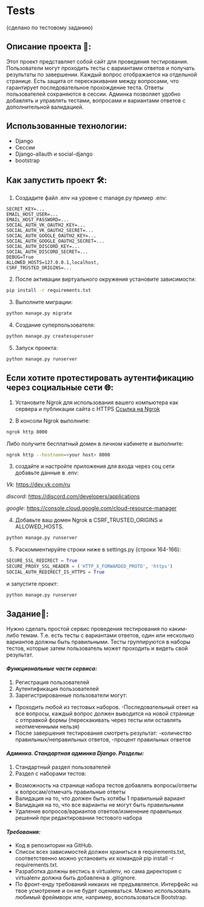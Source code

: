# Tests 
(сделано по тестовому заданию)
## Описание проекта 📄:
Этот проект представляет собой сайт для проведения тестирования. Пользователи могут проходить тесты с вариантами ответов и получать результаты по завершении. Каждый вопрос отображается на отдельной странице. Есть защита от перескакивания между вопросами, что гарантирует последовательное прохождение теста. Ответы пользователей сохраняются в сессии. Админка позволяет удобно добавлять и управлять тестами, вопросами и вариантами ответов с дополнительной валидацией.

## Использованные технологии:
- Django
- Сессии
- Django-allauth и social-django
- bootstrap

## Как запустить проект 🛠️:
1. Создадите файл .env на уровне с manage.py
пример .env:
```
SECRET_KEY=...
EMAIL_HOST_USER=...
EMAIL_HOST_PASSWORD=...
SOCIAL_AUTH_VK_OAUTH2_KEY=...
SOCIAL_AUTH_VK_OAUTH2_SECRET=...
SOCIAL_AUTH_GOOGLE_OAUTH2_KEY=...
SOCIAL_AUTH_GOOGLE_OAUTH2_SECRET=...
SOCIAL_AUTH_DISCORD_KEY=...
SOCIAL_AUTH_DISCORD_SECRET=...
DEBUG=True
ALLOWED_HOSTS=127.0.0.1,localhost,
CSRF_TRUSTED_ORIGINS=...
```
2. После активации виртуального окружения установите зависимости:
```bash
pip install -r requirements.txt
```
3. Выполните миграции:
```bash
python manage.py migrate
```
4. Создание суперпользователя:
```bash
python manage.py createsuperuser
```
5. Запуск проекта:
```bash
python manage.py runserver
```

## Если хотите протестировать аутентификацию через социальные сети 🌐:
1. Установите Ngrok для использования вашего компьютера как сервера и публикации сайта с HTTPS [Ссылка на Ngrok](https://ngrok.com/)

2. В консоли Ngrok выполните:
```bash
ngrok http 8000
```
Либо получите бесплатный домен в личном кабинете и выполните:
```bash
ngrok http --hostname=<your host> 8000  
```
3. создайте и настройте приложения для входа через соц сети добавьте данные в .env:

*Vk*: https://dev.vk.com/ru

*discord*: https://discord.com/developers/applications

*google*: https://console.cloud.google.com/cloud-resource-manager

4. Добавьте ваш домен Ngrok в CSRF_TRUSTED_ORIGINS и ALLOWED_HOSTS.
```bash
python manage.py runserver
```
5. Раскомментируйте строки ниже в settings.py (строки 164-166):
```python
SECURE_SSL_REDIRECT = True  
SECURE_PROXY_SSL_HEADER = ('HTTP_X_FORWARDED_PROTO', 'https')
SOCIAL_AUTH_REDIRECT_IS_HTTPS = True
```
и запустите проект:
```bash
python manage.py runserver
```

## Задание💼:
Нужно сделать простой сервис проведения тестирования по каким-либо темам. Т.е. есть тесты с вариантами ответов, один или несколько вариантов должны быть правильными. Тесты группируются в наборы тестов, которые затем пользователь может проходить и видеть свой результат.
#### *Функциональные части сервиса:*
1. Регистрация пользователей
2. Аутентификация пользователей
3. Зарегистрированные пользователи могут:
- Проходить любой из тестовых наборов.
-Последовательный ответ на все вопросы, каждый вопрос должен выводится на новой странице с отправкой формы (перескакивать через тесты или оставлять неотмеченными нельзя)
- После завершения тестирования смотреть результат:
-количество правильных/неправильных ответов,
-процент правильных ответов



#### *Админка. Стандартная админка Django. Разделы:* 
1. Стандартный раздел пользователей
2. Раздел с наборами тестов:
- Возможность на странице набора тестов добавлять вопросы/ответы к вопросам/отмечать правильные ответы
- Валидация на то, что должен быть хотябы 1 правильный вариант
- Валидация на то, что все варианты не могут быть правильными
- Удаление вопросов/вариантов ответов/изменение правильных решений при редактировании тестового набора


#### *Требования:*
- Код в репозитории на GitHub.
- Список всех зависимостей должен храниться в requirements.txt, соответственно можно установить их командой pip install -r requirements.txt.
- Разработка должны вестись в virtualenv, но сама директория с virtualenv должна быть добавлена в .gitignore.
- По фронт-енду требований никаких не предъявляется. Интерфейс на твое усмотрение и он не будет оцениваться. Можно использовать любимый фреймворк или, например, воспользоваться Bootstrap.
